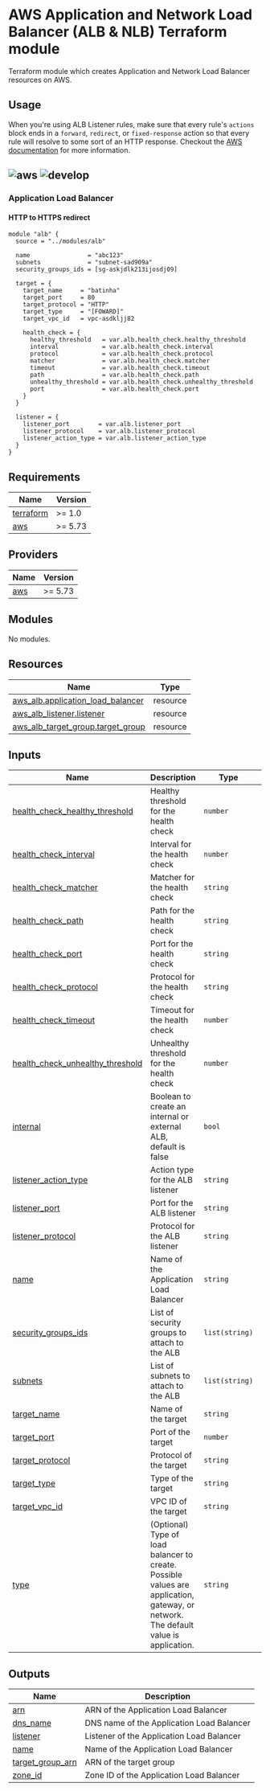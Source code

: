 # AWS Application and Network Load Balancer (ALB & NLB) Terraform module

Terraform module which creates Application and Network Load Balancer resources on AWS.

## Usage

When you're using ALB Listener rules, make sure that every rule's `actions` block ends in a `forward`, `redirect`, or `fixed-response` action so that every rule will resolve to some sort of an HTTP response. Checkout the [AWS documentation](https://docs.aws.amazon.com/elasticloadbalancing/latest/application/listener-update-rules.html) for more information.

![aws](https://img.shields.io/badge/AWS-APPLICATION%20LOADBALANCER-orange)  ![develop](https://img.shields.io/badge/DIEGO%20COMITRE-TERRAFORM-blue) 
---
### Application Load Balancer

#### HTTP to HTTPS redirect

```hcl
module "alb" {
  source = "../modules/alb"

  name                = "abc123"
  subnets             = "subnet-sad909a"
  security_groups_ids = [sg-askjdlk213ijosdj09]

  target = {
    target_name     = "batinha"
    target_port     = 80
    target_protocol = "HTTP"
    target_type     = "[FOWARD]"
    target_vpc_id   = vpc-asdkljj82
    
    health_check = {
      healthy_threshold   = var.alb.health_check.healthy_threshold
      interval            = var.alb.health_check.interval
      protocol            = var.alb.health_check.protocol
      matcher             = var.alb.health_check.matcher
      timeout             = var.alb.health_check.timeout
      path                = var.alb.health_check.path
      unhealthy_threshold = var.alb.health_check.unhealthy_threshold
      port                = var.alb.health_check.port
    }
  }

  listener = {
    listener_port        = var.alb.listener_port
    listener_protocol    = var.alb.listener_protocol
    listener_action_type = var.alb.listener_action_type
  }
}
```


<!-- BEGIN_TF_DOCS -->
## Requirements

| Name | Version |
|------|---------|
| <a name="requirement_terraform"></a> [terraform](#requirement\_terraform) | >= 1.0 |
| <a name="requirement_aws"></a> [aws](#requirement\_aws) | >= 5.73 |

## Providers

| Name | Version |
|------|---------|
| <a name="provider_aws"></a> [aws](#provider\_aws) | >= 5.73 |

## Modules

No modules.

## Resources

| Name | Type |
|------|------|
| [aws_alb.application_load_balancer](https://registry.terraform.io/providers/hashicorp/aws/latest/docs/resources/alb) | resource |
| [aws_alb_listener.listener](https://registry.terraform.io/providers/hashicorp/aws/latest/docs/resources/alb_listener) | resource |
| [aws_alb_target_group.target_group](https://registry.terraform.io/providers/hashicorp/aws/latest/docs/resources/alb_target_group) | resource |

## Inputs

| Name | Description | Type | Default | Required |
|------|-------------|------|---------|:--------:|
| <a name="input_health_check_healthy_threshold"></a> [health\_check\_healthy\_threshold](#input\_health\_check\_healthy\_threshold) | Healthy threshold for the health check | `number` | n/a | yes |
| <a name="input_health_check_interval"></a> [health\_check\_interval](#input\_health\_check\_interval) | Interval for the health check | `number` | n/a | yes |
| <a name="input_health_check_matcher"></a> [health\_check\_matcher](#input\_health\_check\_matcher) | Matcher for the health check | `string` | n/a | yes |
| <a name="input_health_check_path"></a> [health\_check\_path](#input\_health\_check\_path) | Path for the health check | `string` | n/a | yes |
| <a name="input_health_check_port"></a> [health\_check\_port](#input\_health\_check\_port) | Port for the health check | `string` | n/a | yes |
| <a name="input_health_check_protocol"></a> [health\_check\_protocol](#input\_health\_check\_protocol) | Protocol for the health check | `string` | n/a | yes |
| <a name="input_health_check_timeout"></a> [health\_check\_timeout](#input\_health\_check\_timeout) | Timeout for the health check | `number` | n/a | yes |
| <a name="input_health_check_unhealthy_threshold"></a> [health\_check\_unhealthy\_threshold](#input\_health\_check\_unhealthy\_threshold) | Unhealthy threshold for the health check | `number` | n/a | yes |
| <a name="input_internal"></a> [internal](#input\_internal) | Boolean to create an internal or external ALB, default is false | `bool` | `false` | no |
| <a name="input_listener_action_type"></a> [listener\_action\_type](#input\_listener\_action\_type) | Action type for the ALB listener | `string` | n/a | yes |
| <a name="input_listener_port"></a> [listener\_port](#input\_listener\_port) | Port for the ALB listener | `string` | n/a | yes |
| <a name="input_listener_protocol"></a> [listener\_protocol](#input\_listener\_protocol) | Protocol for the ALB listener | `string` | n/a | yes |
| <a name="input_name"></a> [name](#input\_name) | Name of the Application Load Balancer | `string` | n/a | yes |
| <a name="input_security_groups_ids"></a> [security\_groups\_ids](#input\_security\_groups\_ids) | List of security groups to attach to the ALB | `list(string)` | n/a | yes |
| <a name="input_subnets"></a> [subnets](#input\_subnets) | List of subnets to attach to the ALB | `list(string)` | n/a | yes |
| <a name="input_target_name"></a> [target\_name](#input\_target\_name) | Name of the target | `string` | n/a | yes |
| <a name="input_target_port"></a> [target\_port](#input\_target\_port) | Port of the target | `number` | n/a | yes |
| <a name="input_target_protocol"></a> [target\_protocol](#input\_target\_protocol) | Protocol of the target | `string` | n/a | yes |
| <a name="input_target_type"></a> [target\_type](#input\_target\_type) | Type of the target | `string` | n/a | yes |
| <a name="input_target_vpc_id"></a> [target\_vpc\_id](#input\_target\_vpc\_id) | VPC ID of the target | `string` | n/a | yes |
| <a name="input_type"></a> [type](#input\_type) | (Optional) Type of load balancer to create. Possible values are application, gateway, or network. The default value is application. | `string` | `"application"` | no |

## Outputs

| Name | Description |
|------|-------------|
| <a name="output_arn"></a> [arn](#output\_arn) | ARN of the Application Load Balancer |
| <a name="output_dns_name"></a> [dns\_name](#output\_dns\_name) | DNS name of the Application Load Balancer |
| <a name="output_listener"></a> [listener](#output\_listener) | Listener of the Application Load Balancer |
| <a name="output_name"></a> [name](#output\_name) | Name of the Application Load Balancer |
| <a name="output_target_group_arn"></a> [target\_group\_arn](#output\_target\_group\_arn) | ARN of the target group |
| <a name="output_zone_id"></a> [zone\_id](#output\_zone\_id) | Zone ID of the Application Load Balancer |
<!-- END_TF_DOCS -->